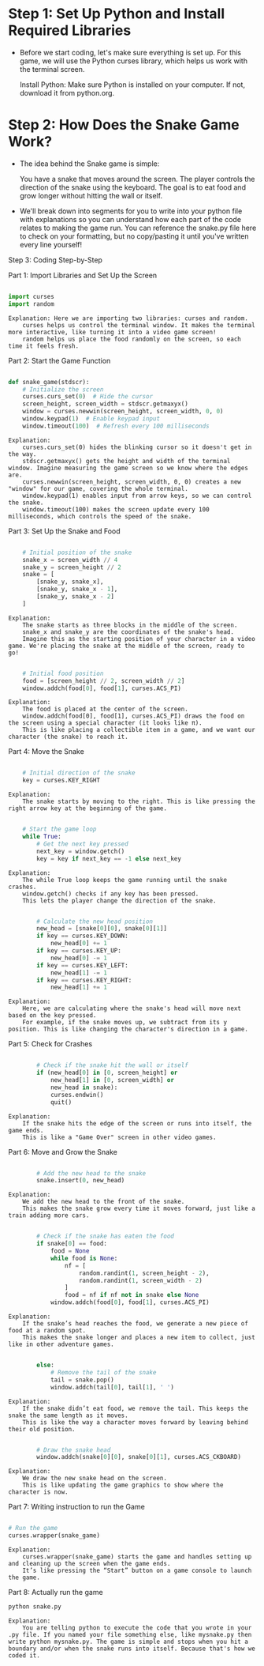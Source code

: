 # Step 1: Set Up Python and Install Required Libraries

- Before we start coding, let's make sure everything is set up. For this game, we will use the Python curses library, which helps us work with the terminal screen.

    Install Python: Make sure Python is installed on your computer. If not, download it from python.org.


# Step 2: How Does the Snake Game Work?

- The idea behind the Snake game is simple:

    You have a snake that moves around the screen.
    The player controls the direction of the snake using the keyboard.
    The goal is to eat food and grow longer without hitting the wall or itself.

- We'll break down into segments for you to write into your python file with explanations so you can understand how each part of the code relates to making the game run. You can reference the snake.py file here to check on your formatting, but no copy/pasting it until you've written every line yourself!

Step 3: Coding Step-by-Step

Part 1: Import Libraries and Set Up the Screen

```python

import curses
import random
```
    Explanation: Here we are importing two libraries: curses and random.
        curses helps us control the terminal window. It makes the terminal more interactive, like turning it into a video game screen!
        random helps us place the food randomly on the screen, so each time it feels fresh.

Part 2: Start the Game Function

```python

def snake_game(stdscr):
    # Initialize the screen
    curses.curs_set(0)  # Hide the cursor
    screen_height, screen_width = stdscr.getmaxyx()
    window = curses.newwin(screen_height, screen_width, 0, 0)
    window.keypad(1)  # Enable keypad input
    window.timeout(100)  # Refresh every 100 milliseconds
```
    Explanation:
        curses.curs_set(0) hides the blinking cursor so it doesn't get in the way.
        stdscr.getmaxyx() gets the height and width of the terminal window. Imagine measuring the game screen so we know where the edges are.
        curses.newwin(screen_height, screen_width, 0, 0) creates a new "window" for our game, covering the whole terminal.
        window.keypad(1) enables input from arrow keys, so we can control the snake.
        window.timeout(100) makes the screen update every 100 milliseconds, which controls the speed of the snake.

Part 3: Set Up the Snake and Food

```python

    # Initial position of the snake
    snake_x = screen_width // 4
    snake_y = screen_height // 2
    snake = [
        [snake_y, snake_x],
        [snake_y, snake_x - 1],
        [snake_y, snake_x - 2]
    ]
```
    Explanation:
        The snake starts as three blocks in the middle of the screen.
        snake_x and snake_y are the coordinates of the snake's head.
        Imagine this as the starting position of your character in a video game. We're placing the snake at the middle of the screen, ready to go!

```python

    # Initial food position
    food = [screen_height // 2, screen_width // 2]
    window.addch(food[0], food[1], curses.ACS_PI)
```
    Explanation:
        The food is placed at the center of the screen.
        window.addch(food[0], food[1], curses.ACS_PI) draws the food on the screen using a special character (it looks like π).
        This is like placing a collectible item in a game, and we want our character (the snake) to reach it.

Part 4: Move the Snake

```python

    # Initial direction of the snake
    key = curses.KEY_RIGHT
```
    Explanation:
        The snake starts by moving to the right. This is like pressing the right arrow key at the beginning of the game.

```python

    # Start the game loop
    while True:
        # Get the next key pressed
        next_key = window.getch()
        key = key if next_key == -1 else next_key
```
    Explanation:
        The while True loop keeps the game running until the snake crashes.
        window.getch() checks if any key has been pressed.
        This lets the player change the direction of the snake.

```python

        # Calculate the new head position
        new_head = [snake[0][0], snake[0][1]]
        if key == curses.KEY_DOWN:
            new_head[0] += 1
        if key == curses.KEY_UP:
            new_head[0] -= 1
        if key == curses.KEY_LEFT:
            new_head[1] -= 1
        if key == curses.KEY_RIGHT:
            new_head[1] += 1
```
    Explanation:
        Here, we are calculating where the snake's head will move next based on the key pressed.
        For example, if the snake moves up, we subtract from its y position. This is like changing the character's direction in a game.

Part 5: Check for Crashes

```python

        # Check if the snake hit the wall or itself
        if (new_head[0] in [0, screen_height] or
            new_head[1] in [0, screen_width] or
            new_head in snake):
            curses.endwin()
            quit()
```
    Explanation:
        If the snake hits the edge of the screen or runs into itself, the game ends.
        This is like a "Game Over" screen in other video games.

Part 6: Move and Grow the Snake

```python

        # Add the new head to the snake
        snake.insert(0, new_head)
```
    Explanation:
        We add the new head to the front of the snake.
        This makes the snake grow every time it moves forward, just like a train adding more cars.

```python

        # Check if the snake has eaten the food
        if snake[0] == food:
            food = None
            while food is None:
                nf = [
                    random.randint(1, screen_height - 2),
                    random.randint(1, screen_width - 2)
                ]
                food = nf if nf not in snake else None
            window.addch(food[0], food[1], curses.ACS_PI)
```
    Explanation:
        If the snake’s head reaches the food, we generate a new piece of food at a random spot.
        This makes the snake longer and places a new item to collect, just like in other adventure games.

```python

        else:
            # Remove the tail of the snake
            tail = snake.pop()
            window.addch(tail[0], tail[1], ' ')
```
    Explanation:
        If the snake didn’t eat food, we remove the tail. This keeps the snake the same length as it moves.
        This is like the way a character moves forward by leaving behind their old position.

```python

        # Draw the snake head
        window.addch(snake[0][0], snake[0][1], curses.ACS_CKBOARD)
```
    Explanation:
        We draw the new snake head on the screen.
        This is like updating the game graphics to show where the character is now.

Part 7: Writing instruction to run the Game

```python

# Run the game
curses.wrapper(snake_game)
```
    Explanation:
        curses.wrapper(snake_game) starts the game and handles setting up and cleaning up the screen when the game ends.
        It’s like pressing the “Start” button on a game console to launch the game.

Part 8: Actually run the game
```python
python snake.py
```

    Explanation: 
        You are telling python to execute the code that you wrote in your .py file. If you named your file something else, like mysnake.py then write python mysnake.py. The game is simple and stops when you hit a boundary and/or when the snake runs into itself. Because that's how we coded it. 


